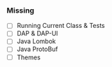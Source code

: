 ### Missing
- [ ] Running Current Class & Tests
- [ ] DAP & DAP-UI
- [ ] Java Lombok
- [ ] Java ProtoBuf
- [ ] Themes

